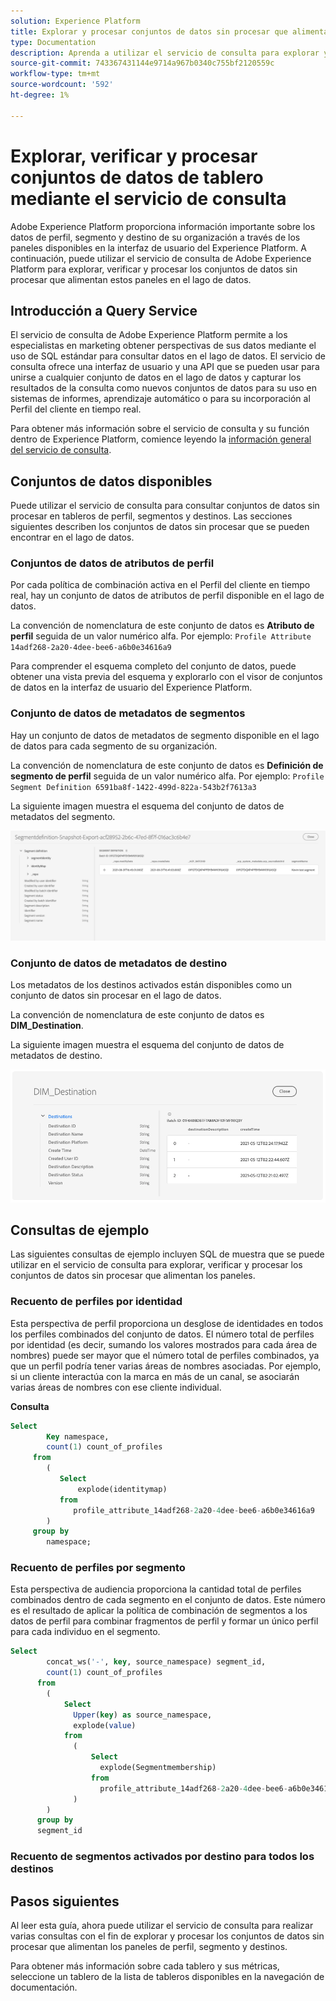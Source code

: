 ```yaml
---
solution: Experience Platform
title: Explorar y procesar conjuntos de datos sin procesar que alimentan los tableros del Experience Platform
type: Documentation
description: Aprenda a utilizar el servicio de consulta para explorar y procesar conjuntos de datos sin procesar que alimentan los paneles de perfil, segmento y destino en Experience Platform.
source-git-commit: 743367431144e9714a967b0340c755bf2120559c
workflow-type: tm+mt
source-wordcount: '592'
ht-degree: 1%

---
```



# Explorar, verificar y procesar conjuntos de datos de tablero mediante el servicio de consulta

Adobe Experience Platform proporciona información importante sobre los datos de perfil, segmento y destino de su organización a través de los paneles disponibles en la interfaz de usuario del Experience Platform. A continuación, puede utilizar el servicio de consulta de Adobe Experience Platform para explorar, verificar y procesar los conjuntos de datos sin procesar que alimentan estos paneles en el lago de datos.

## Introducción a Query Service

El servicio de consulta de Adobe Experience Platform permite a los especialistas en marketing obtener perspectivas de sus datos mediante el uso de SQL estándar para consultar datos en el lago de datos. El servicio de consulta ofrece una interfaz de usuario y una API que se pueden usar para unirse a cualquier conjunto de datos en el lago de datos y capturar los resultados de la consulta como nuevos conjuntos de datos para su uso en sistemas de informes, aprendizaje automático o para su incorporación al Perfil del cliente en tiempo real.

Para obtener más información sobre el servicio de consulta y su función dentro de Experience Platform, comience leyendo la [información general del servicio de consulta](../query-service/home.md).

## Conjuntos de datos disponibles

Puede utilizar el servicio de consulta para consultar conjuntos de datos sin procesar en tableros de perfil, segmentos y destinos. Las secciones siguientes describen los conjuntos de datos sin procesar que se pueden encontrar en el lago de datos.

### Conjuntos de datos de atributos de perfil

Por cada política de combinación activa en el Perfil del cliente en tiempo real, hay un conjunto de datos de atributos de perfil disponible en el lago de datos.

La convención de nomenclatura de este conjunto de datos es **Atributo de perfil** seguida de un valor numérico alfa. Por ejemplo: `Profile Attribute 14adf268-2a20-4dee-bee6-a6b0e34616a9`

Para comprender el esquema completo del conjunto de datos, puede obtener una vista previa del esquema y explorarlo con el visor de conjuntos de datos en la interfaz de usuario del Experience Platform.

### Conjunto de datos de metadatos de segmentos

Hay un conjunto de datos de metadatos de segmento disponible en el lago de datos para cada segmento de su organización.

La convención de nomenclatura de este conjunto de datos es **Definición de segmento de perfil** seguida de un valor numérico alfa. Por ejemplo: `Profile Segment Definition 6591ba8f-1422-499d-822a-543b2f7613a3`

La siguiente imagen muestra el esquema del conjunto de datos de metadatos del segmento.

![](images/query/segment-metadata.png)

### Conjunto de datos de metadatos de destino

Los metadatos de los destinos activados están disponibles como un conjunto de datos sin procesar en el lago de datos.

La convención de nomenclatura de este conjunto de datos es **DIM_Destination**.

La siguiente imagen muestra el esquema del conjunto de datos de metadatos de destino.

![](images/query/destinations-metadata.png)

## Consultas de ejemplo

Las siguientes consultas de ejemplo incluyen SQL de muestra que se puede utilizar en el servicio de consulta para explorar, verificar y procesar los conjuntos de datos sin procesar que alimentan los paneles.

### Recuento de perfiles por identidad

Esta perspectiva de perfil proporciona un desglose de identidades en todos los perfiles combinados del conjunto de datos. El número total de perfiles por identidad (es decir, sumando los valores mostrados para cada área de nombres) puede ser mayor que el número total de perfiles combinados, ya que un perfil podría tener varias áreas de nombres asociadas. Por ejemplo, si un cliente interactúa con la marca en más de un canal, se asociarán varias áreas de nombres con ese cliente individual.

**Consulta**

```sql
Select
        Key namespace,
        count(1) count_of_profiles
     from
        (
           Select
               explode(identitymap)
           from
              profile_attribute_14adf268-2a20-4dee-bee6-a6b0e34616a9
        )
     group by
        namespace;
```

### Recuento de perfiles por segmento

Esta perspectiva de audiencia proporciona la cantidad total de perfiles combinados dentro de cada segmento en el conjunto de datos. Este número es el resultado de aplicar la política de combinación de segmentos a los datos de perfil para combinar fragmentos de perfil y formar un único perfil para cada individuo en el segmento.

```sql
Select          
        concat_ws('-', key, source_namespace) segment_id,
        count(1) count_of_profiles
      from
        (
            Select
              Upper(key) as source_namespace,
              explode(value)
            from
              (
                  Select
                    explode(Segmentmembership)
                  from
                    profile_attribute_14adf268-2a20-4dee-bee6-a6b0e34616a9
              )
        )
      group by
      segment_id
```

### Recuento de segmentos activados por destino para todos los destinos

## Pasos siguientes

Al leer esta guía, ahora puede utilizar el servicio de consulta para realizar varias consultas con el fin de explorar y procesar los conjuntos de datos sin procesar que alimentan los paneles de perfil, segmento y destinos.

Para obtener más información sobre cada tablero y sus métricas, seleccione un tablero de la lista de tableros disponibles en la navegación de documentación.
